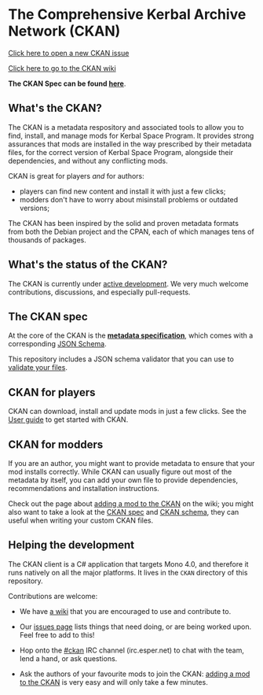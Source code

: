 # The Comprehensive Kerbal Archive Network (CKAN)

[Click here to open a new CKAN issue](https://github.com/KSP-CKAN/CKAN-support/issues/new)

[Click here to go to the CKAN wiki](https://github.com/KSP-CKAN/CKAN-support/wiki)

**The CKAN Spec can be found [here](Spec.md)**.

## What's the CKAN?

The CKAN is a metadata respository and associated tools to allow you to find, install, and manage mods for Kerbal Space Program. It provides strong assurances that mods are installed in the way prescribed by their metadata files, for the correct version of Kerbal Space Program, alongside their dependencies, and without any conflicting mods.

CKAN is great for players _and_ for authors:
- players can find new content and install it with just a few clicks;
- modders don't have to worry about misinstall problems or outdated versions;

The CKAN has been inspired by the solid and proven metadata formats from both the Debian project and the CPAN, each of which manages tens of thousands of packages.

## What's the status of the CKAN?

The CKAN is currently under [active development][1].
We very much welcome contributions, discussions, and especially pull-requests.

## The CKAN spec

At the core of the CKAN is the **[metadata specification](Spec.md)**,
which comes with a corresponding [JSON Schema](CKAN.schema).

This repository includes a JSON schema validator that you can use to [validate your files][3].

## CKAN for players

CKAN can download, install and update mods in just a few clicks. See the [User guide][2] to get started with CKAN.

## CKAN for modders

If you are an author, you might want to provide metadata to ensure that your mod installs correctly. While CKAN can usually figure out most of the metadata by itself, you can add your own file to provide dependencies, recommendations and installation instructions.

Check out the page about [adding a mod to the CKAN][4] on the wiki; you might also want to take a look at the [CKAN spec](Spec.md) and [CKAN schema](CKAN.schema), they can useful when writing your custom CKAN files.

## Helping the development

The CKAN client is a C# application that targets Mono 4.0, and therefore it runs natively on all the major platforms. It lives in the `CKAN` directory of this repository.

Contributions are welcome:

* We have [a wiki][5] that you are
encouraged to use and contribute to.

* Our [issues page][6]
lists things that need doing, or are being worked upon. Feel free to
add to this!

* Hop onto the [#ckan][7] IRC
channel (irc.esper.net) to chat with the team, lend a hand, or
ask questions.

* Ask the authors of your favourite mods to join the CKAN: [adding a mod to the CKAN][4] is very easy and will only take a few minutes.

 [1]:https://github.com/KSP-CKAN/CKAN/commits/master
 [2]:https://github.com/KSP-CKAN/CKAN-support/wiki/User-guide
 [3]:https://github.com/KSP-CKAN/CKAN-support/wiki/Adding-a-mod-to-the-CKAN#testing-your-file
 [4]:https://github.com/KSP-CKAN/CKAN-support/wiki/Adding-a-mod-to-the-CKAN
 [5]:https://github.com/KSP-CKAN/CKAN-support/wiki
 [6]:https://github.com/KSP-CKAN/CKAN/issues
 [7]:http://webchat.esper.net/?channels=ckan
